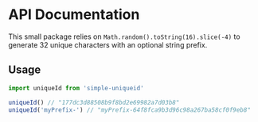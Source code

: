 # API Documentation
This small package relies on `Math.random().toString(16).slice(-4)` to generate
32 unique characters with an optional string prefix.

## Usage

```js
import uniqueId from 'simple-uniqueid'

uniqueId() // "177dc3d88508b9f8bd2e69982a7d03b8"
uniqueId('myPrefix-') // "myPrefix-64f8fca9b3d96c98a267ba58cf0f9eb8"
```

